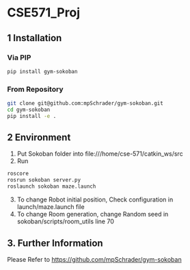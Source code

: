 # CSE571_Proj

## 1 Installation

### Via PIP
```bash
pip install gym-sokoban
```

### From Repository
```bash
git clone git@github.com:mpSchrader/gym-sokoban.git
cd gym-sokoban
pip install -e .
```

## 2 Environment

1. Put Sokoban folder into file:///home/cse-571/catkin_ws/src 
2. Run 

```bash
roscore
rosrun sokoban server.py
roslaunch sokoban maze.launch
```
3. To change Robot initial position, Check configuration in  launch/maze.launch file
4. To change Room generation, change Random seed in sokoban/scripts/room_utils line 70



## 3. Further Information
Please Refer to https://github.com/mpSchrader/gym-sokoban
